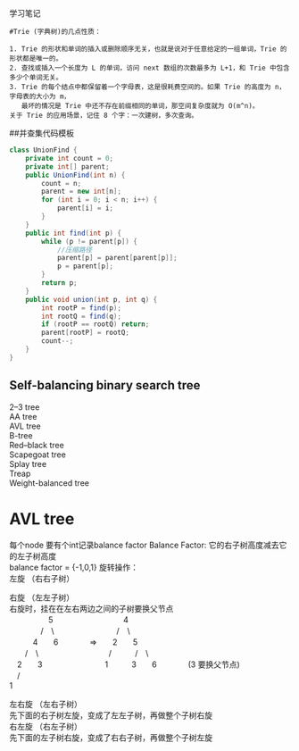 学习笔记

    #Trie (字典树)的几点性质：

    1. Trie 的形状和单词的插入或删除顺序无关，也就是说对于任意给定的一组单词，Trie 的形状都是唯一的。  
    2. 查找或插入一个长度为 L 的单词，访问 next 数组的次数最多为 L+1，和 Trie 中包含多少个单词无关。  
    3. Trie 的每个结点中都保留着一个字母表，这是很耗费空间的。如果 Trie 的高度为 n，字母表的大小为 m，
       最坏的情况是 Trie 中还不存在前缀相同的单词，那空间复杂度就为 O(m^n)。  
    关于 Trie 的应用场景，记住 8 个字：一次建树，多次查询。  
    
##并查集代码模板  
```Java
class UnionFind { 
	private int count = 0; 
	private int[] parent; 
	public UnionFind(int n) { 
		count = n; 
		parent = new int[n]; 
		for (int i = 0; i < n; i++) { 
			parent[i] = i;
		}
	} 
	public int find(int p) { 
		while (p != parent[p]) {
            //压缩路径 
			parent[p] = parent[parent[p]]; 
			p = parent[p]; 
		}
		return p; 
	}
	public void union(int p, int q) { 
		int rootP = find(p); 
		int rootQ = find(q); 
		if (rootP == rootQ) return; 
		parent[rootP] = rootQ; 
		count--;
	}
}
```
  
## Self-balancing binary search tree  
2–3 tree  
AA tree  
AVL tree  
B-tree  
Red–black tree  
Scapegoat tree  
Splay tree  
Treap  
Weight-balanced tree  

# AVL tree
每个node 要有个int记录balance factor
Balance Factor:
    它的右子树高度减去它的左子树高度  
    balance factor = {-1,0,1}
旋转操作：  
左旋  （右右子树）  

右旋  （左左子树）  
    右旋时，挂在在左右两边之间的子树要换父节点  
　　　　　5　　　　　　　　　4  
　　　　/　\　　　　　　　　/　\  
　　　4　　6　　　　=>　　2　　5  
　　/　\　　　　　　　　　/　　　/　\　  
　2　　3　　　　　　　　1　　　3　　6　　　　(3 要换父节点)  
　/  
1
 
左右旋 （左右子树）  
    先下面的右子树左旋，变成了左左子树，再做整个子树右旋    
右左旋 （右左子树）  
    先下面的左子树右旋，变成了右右子树，再做整个子树左旋

  
